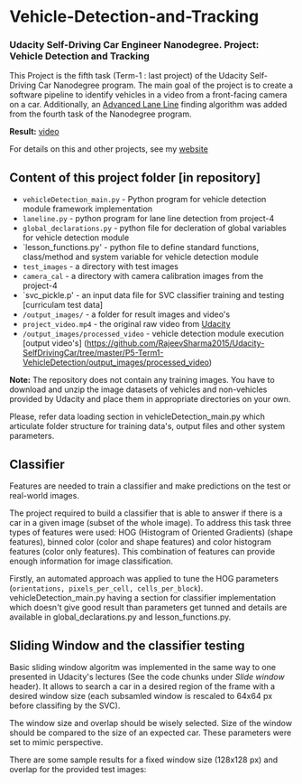 # Vehicle-Detection-and-Tracking
### Udacity Self-Driving Car Engineer Nanodegree. Project: Vehicle Detection and Tracking

This Project is the fifth task (Term-1 : last project) of the Udacity Self-Driving Car Nanodegree program. The main goal of the project is to create 
a software pipeline to identify vehicles in a video from a front-facing camera on a car. Additionally, an [Advanced Lane Line](https://github.com/RajeevSharma2015/Udacity-SelfDrivingCar/new/master/P5-Term1-VehicleDetection) 
finding algorithm was added from the fourth task of the Nanodegree program.

**Result:** [video](https://drive.google.com/file/d/1JsZYJqyH0e55xl2ncq6T4AXdr0qblPxv/view?usp=sharing)

For details on this and other projects, see my [website](https://github.com/rajeevsharma2015)

## Content of this project folder [in repository]

- `vehicleDetection_main.py` - Python program for vehicle detection module framework implementation
- `laneline.py` - python program for lane line detection from project-4
- `global_declarations.py` - python file for decleration of global variables for vehicle detection module
- `lesson_functions.py' - python file to define standard functions, class/method and system variable for vehicle detection module
- `test_images` - a directory with test images
- `camera_cal` - a directory with camera calibration images from the project-4
- `svc_pickle.p' - an input data file for SVC classifier training and testing [curriculam test data]
- `/output_images/` - a folder for result images and video's
- `project_video.mp4` - the original raw video from [Udacity](https://github.com/udacity/CarND-Vehicle-Detection)
- `/output_images/processed_video` - vehicle detection module execution [output video's] (https://github.com/RajeevSharma2015/Udacity-SelfDrivingCar/tree/master/P5-Term1-VehicleDetection/output_images/processed_video)

**Note:** The repository does not contain any training images. You have to download and unzip the image datasets of vehicles and 
non-vehicles provided by Udacity and place them in appropriate directories on your own.

Please, refer data loading section in vehicleDetection_main.py which articulate folder structure for training data's, output files and other system parameters.


## Classifier

Features are needed to train a classifier and make predictions on the test or real-world images.

The project required to build a classifier that is able to answer if there is a car in a given image (subset of the whole image).
To address this task three types of features were used: HOG (Histogram of Oriented Gradients) (shape features), binned color 
(color and shape features) and color histogram features (color only features). This combination of features can provide enough 
information for image classification.

Firstly, an automated approach was applied to tune the HOG parameters (`orientations, pixels_per_cell, cells_per_block`). vehicleDetection_main.py
having a section for classifier implementation which doesn't give good result than parameters get tunned and details are available in 
global_declarations.py and lesson_functions.py. 


## Sliding Window and the classifier testing

Basic sliding window algoritm was implemented in the same way to one presented in Udacity's lectures (See the code chunks under 
*Slide window* header). It allows to search a car in a desired region of the frame with a desired window size (each subsamled 
window is rescaled to 64x64 px before classifing by the SVC).

The window size and overlap should be wisely selected. Size of the window should be compared to the size of an expected car. 
These parameters were set to mimic perspective.

There are some sample results for a fixed window size (128x128 px) and overlap for the provided test images:





